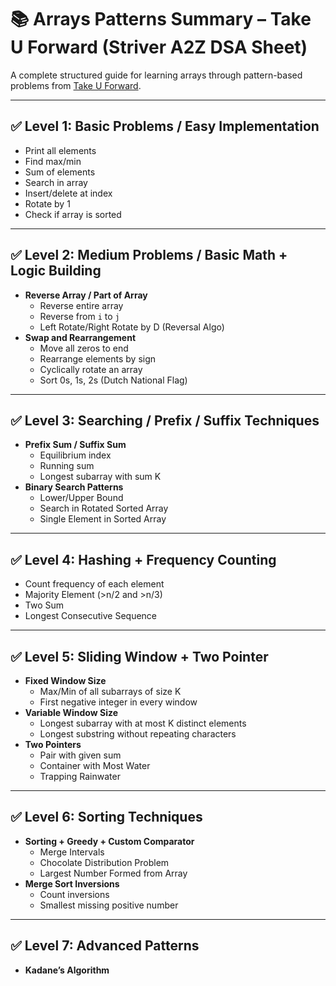 # 📚 Arrays Patterns Summary – Take U Forward (Striver A2Z DSA Sheet)

A complete structured guide for learning arrays through pattern-based problems from [Take U Forward](https://takeuforward.org/).

---

## ✅ Level 1: Basic Problems / Easy Implementation

- Print all elements
- Find max/min
- Sum of elements
- Search in array
- Insert/delete at index
- Rotate by 1
- Check if array is sorted

---

## ✅ Level 2: Medium Problems / Basic Math + Logic Building

- **Reverse Array / Part of Array**
  - Reverse entire array
  - Reverse from `i` to `j`
  - Left Rotate/Right Rotate by D (Reversal Algo)
- **Swap and Rearrangement**
  - Move all zeros to end
  - Rearrange elements by sign
  - Cyclically rotate an array
  - Sort 0s, 1s, 2s (Dutch National Flag)

---

## ✅ Level 3: Searching / Prefix / Suffix Techniques

- **Prefix Sum / Suffix Sum**
  - Equilibrium index
  - Running sum
  - Longest subarray with sum K
- **Binary Search Patterns**
  - Lower/Upper Bound
  - Search in Rotated Sorted Array
  - Single Element in Sorted Array

---

## ✅ Level 4: Hashing + Frequency Counting

- Count frequency of each element
- Majority Element (>n/2 and >n/3)
- Two Sum
- Longest Consecutive Sequence

---

## ✅ Level 5: Sliding Window + Two Pointer

- **Fixed Window Size**
  - Max/Min of all subarrays of size K
  - First negative integer in every window
- **Variable Window Size**
  - Longest subarray with at most K distinct elements
  - Longest substring without repeating characters
- **Two Pointers**
  - Pair with given sum
  - Container with Most Water
  - Trapping Rainwater

---

## ✅ Level 6: Sorting Techniques

- **Sorting + Greedy + Custom Comparator**
  - Merge Intervals
  - Chocolate Distribution Problem
  - Largest Number Formed from Array
- **Merge Sort Inversions**
  - Count inversions
  - Smallest missing positive number

---

## ✅ Level 7: Advanced Patterns

- **Kadane’s Algorithm**

